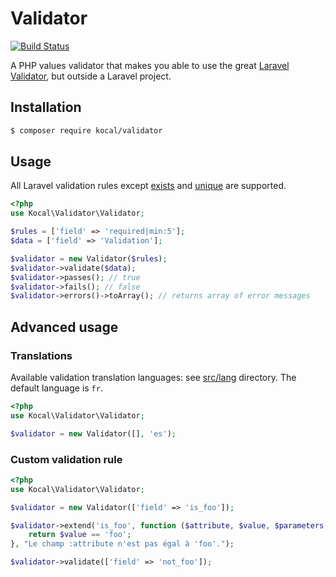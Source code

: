 Validator
=========

[![Build Status](https://travis-ci.org/Kocal/validator.svg?branch=master)](https://travis-ci.org/Kocal/validator)

A PHP values validator that makes you able to use the great [Laravel Validator](https://laravel.com/docs/master/validation),
but outside a Laravel project.

Installation
------------

```bash
$ composer require kocal/validator
```

Usage
-----

All Laravel validation rules except [exists](https://laravel.com/docs/master/validation#rule-exists) and 
[unique](https://laravel.com/docs/master/validation#rule-unique) are supported.

```php
<?php
use Kocal\Validator\Validator;

$rules = ['field' => 'required|min:5'];
$data = ['field' => 'Validation'];

$validator = new Validator($rules);
$validator->validate($data);
$validator->passes(); // true
$validator->fails(); // false
$validator->errors()->toArray(); // returns array of error messages
```

Advanced usage
--------------

### Translations

Available validation translation languages: see [src/lang](src/lang) directory.
The default language is `fr`.

```php
<?php
use Kocal\Validator\Validator;

$validator = new Validator([], 'es');
```

### Custom validation rule

```php
<?php
use Kocal\Validator\Validator;

$validator = new Validator(['field' => 'is_foo']);

$validator->extend('is_foo', function ($attribute, $value, $parameters, $validator) {
    return $value == 'foo';
}, "Le champ :attribute n'est pas égal à 'foo'.");

$validator->validate(['field' => 'not_foo']);
```
